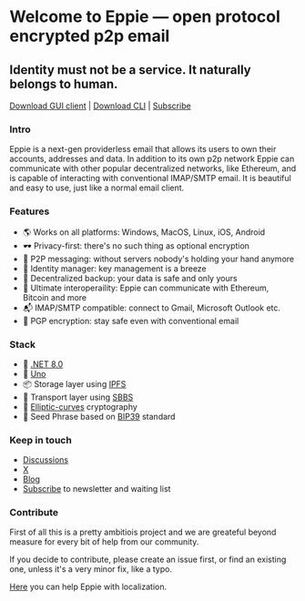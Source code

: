 # Welcome to Eppie — open protocol encrypted p2p email
## Identity must not be a service. It naturally belongs to human.

[Download GUI client](https://github.com/Eppie-io/Eppie-App#install-from-microsoft-store-app-store-or-google-play) | [Download CLI](https://github.com/Eppie-io/Eppie-CLI#downloads) | [Subscribe](https://eppie.io/)

### Intro
Eppie is a next-gen providerless email that allows its users to own their accounts, addresses and data. In addition to its own p2p network Eppie can communicate with other popular decentralized networks, like Ethereum, and is capable of interacting with conventional IMAP/SMTP email. It is beautiful and easy to use, just like a normal email client.

### Features
- 🌎 Works on all platforms: Windows, MacOS, Linux, iOS, Android
- 🕶️ Privacy-first: there's no such thing as optional encryption
- 🚀 P2P messaging: without servers nobody's holding your hand anymore 
- 🔑 Identity manager: key management is a breeze  
- 💾 Decentralized backup: your data is safe and only yours  
- 🤙 Ultimate interoperaility: Eppie can communicate with Ethereum, Bitcoin and more  
- 📬 IMAP/SMTP compatible: connect to Gmail, Microsoft Outlook etc.  
- 🔐 PGP encryption: stay safe even with conventional email

### Stack
- 🧩 [.NET 8.0](https://dotnet.microsoft.com/en-us/download/dotnet/8.0)
- 🦄 [Uno](https://platform.uno/)
- 📦 Storage layer using [IPFS](https://github.com/ipfs/ipfs)
- 🚚 Transport layer using [SBBS](https://github.com/BeamMW/beam/wiki/Secure-bulletin-board-system-%28SBBS%29)
- 🔐 [Elliptic-curves](https://en.wikipedia.org/wiki/Elliptic-curve_cryptography) cryptography
- 👤 Seed Phrase based on [BIP39](https://bitcoinwiki.org/wiki/mnemonic-phrase) standard

### Keep in touch
- [Discussions](https://github.com/orgs/Eppie-io/discussions)
- [X](https://x.com/EppieApp)
- [Blog](https://blog.eppie.io/)
- [Subscribe](https://eppie.io/) to newsletter and waiting list

### Contribute
First of all this is a pretty ambitiois project and we are greateful beyond measure for every bit of help from our community.

If you decide to contribute, please create an issue first, or find an existing one, unless it's a very minor fix, like a typo.

[Here](https://eppie.crowdin.com/eppie) you can help Eppie with localization.
